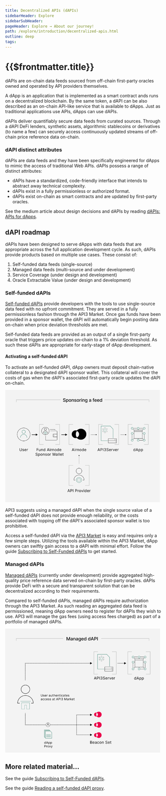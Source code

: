 ```yaml
---
title: Decentralized APIs (dAPIs)
sidebarHeader: Explore
sidebarSubHeader:
pageHeader: Explore → About our journey!
path: /explore/introduction/decentralized-apis.html
outline: deep
tags:
---
```


<PageHeader/>

<SearchHighlight/>

# {{$frontmatter.title}}

dAPIs are on-chain data feeds sourced from off-chain first-party oracles owned
and operated by API providers themselves.

A dApp is an application that is implemented as a smart contract ands runs on a
decentralized blockchain. By the same token, a dAPI can be also described as an
on-chain API-like service that is available to dApps. Just as traditional
applications use APIs, dApps can use dAPIs.

dAPIs deliver quantifiably secure data feeds from curated sources. Through a
dAPI DeFi lenders, synthetic assets, algorithmic stablecoins or derivatives (to
name a few) can securely access continuously updated streams of off-chain price
reference data on-chain.

### dAPI distinct attributes

dAPIs are data feeds and they have been specifically engineered for dApps to
mimic the access of traditional Web APIs. dAPIs possess a range of distinct
attributes:

- dAPIs have a standardized, code-friendly interface that intends to abstract
  away technical complexity.
- dAPIs exist in a fully permissionless or authorized format.
- dAPIs exist on-chain as smart contracts and are updated by first-party
  oracles.

See the medium article about design decisions and dAPIs by reading
[dAPIs: APIs for dApps<ExternalLinkImage/>](https://medium.com/api3/dapis-apis-for-dapps-53b83f8d2493).

## dAPI roadmap

dAPIs have been designed to serve dApps with data feeds that are appropriate
across the full application development cycle. As such, dAPIs provide products
based on multiple use cases. These consist of:

1. Self-funded data feeds (single-source)
2. Managed data feeds (multi-source and under development)
3. Service Coverage (under design and development)
4. Oracle Extractable Value (under design and development)

### Self-funded dAPIs

[Self-funded dAPIs](/reference/dapis/understand/proxy-contracts.md#self-funded-dapis)
provide developers with the tools to use single-source data feed with no upfront
commitment. They are served in a fully permissionless fashion through the API3
Market. Once gas funds have been provided in a sponsor wallet, the dAPI will
automatically begin posting data on-chain when price deviation thresholds are
met.

Self-funded data feeds are provided as an output of a single first-party oracle
that triggers price updates on-chain to a 1% deviation threshold. As such these
dAPIs are appropriate for early-stage of dApp development.

#### Activating a self-funded dAPI

To activate an self-funded dAPI, dApp owners must deposit chain-native
collateral to a designated dAPI sponsor wallet. This collateral will cover the
costs of gas when the dAPI's associated first-party oracle updates the dAPI
on-chain.

 <img src="../assets/images/Sponsoring_a_feed_overview.png" style="width:500px">

API3 suggests using a managed dAPI when the single source value of a self-funded
dAPI does not provide enough reliability, or the costs associated with topping
off the dAPI's associated sponsor wallet is too prohibitive.

Access a self-funded dAPI via the
[API3 Market<ExternalLinkImage/>](https://market.api3.org/dapis) is easy and
requires only a few simple steps. Utilizing the tools available within the API3
Market, dApp owners can swiftly gain access to a dAPI with minimal effort.
Follow the guide
[Subscribing to Self-Funded dAPIs](/guides/dapis/subscribing-self-funded-dapis/)
to get started.

### Managed dAPIs

[Managed dAPIs](/reference/dapis/understand/proxy-contracts.md#managed-dapis)
(currently under development) provide aggregated high-quality price reference
data served on-chain by first-party oracles. dAPIs provide DeFi with a secure
and transparent solution that can be decentralized according to their
requirements.

Compared to self-funded dAPIs, managed dAPIs require authorization through the
API3 Market. As such reading an aggregated data feed is permissioned, meaning
dApp owners need to register for dAPIs they wish to use. API3 will manage the
gas fees (using access fees charged) as part of a portfolio of managed dAPIs.

 <img src="../assets/images/Managed_dAPI_visual.png" style="width:500px">

## More related material...

See the guide
[Subscribing to Self-Funded dAPIs](/guides/dapis/subscribing-self-funded-dapis/).

See the guide
[Reading a self-funded dAPI proxy](/guides/dapis/read-self-funded-dapi/).
